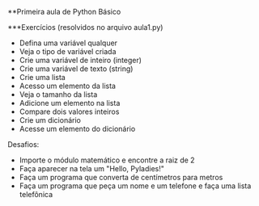 **Primeira aula de Python Básico

***Exercícios (resolvidos no arquivo aula1.py)

* Defina uma variável qualquer
* Veja o tipo de variável criada
* Crie uma variável de inteiro (integer)
* Crie uma variável de texto (string)
* Crie uma lista
* Acesso um elemento da lista
* Veja o tamanho da lista
* Adicione um elemento na lista
* Compare dois valores inteiros
* Crie um dicionário
* Acesse um elemento do dicionário

Desafios:
* Importe o módulo matemático e encontre a raiz de 2
* Faça aparecer na tela um "Hello, Pyladies!"
* Faça um programa que converta de centímetros para metros
* Faça um programa que peça um nome e um telefone e faça uma lista telefônica
